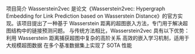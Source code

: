 项目简介
Wasserstein2vec 是论文《Wasserstein2vec: Hypergraph Embedding for Link Prediction based on Wasserstein Distance》的官方实现。该项目提出了一种基于 Wasserstein 距离的超图嵌入方法，专门用于解决超图结构中的链接预测问题。
与传统方法相比，Wasserstein2vec 具有以下优势：
利用 Wasserstein 距离捕获超图中复杂的高阶关系
高效的嵌入学习机制，适用于大规模超图数据
在多个基准数据集上实现了 SOTA 性能
